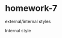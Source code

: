 # homework-7
external/internal styles

<html>
  <title>External style sheet</title>
  </head>
  <link rel="hobbies and restaurants" type= text/css mainstyle
  h1<concerts img:https://www.bing.com/images/search?view=detail
 h2<camping <img:https://www.bing.com/images/search?q=concert
  h3<guitar
  </head>
  </html>
  
Internal style
<html>
  <title>Embeded style<title>
    <head>
      <body>
      span{background color:Blue;
        }
        </style>
      <head>
        <body>
          <span>"1st restaurant mackenzie river"</span>
          <br>
          <span>"2nd taco treat"
            <br>
            <span>"3rd good food store
              </body>
            <html/>
            
 

